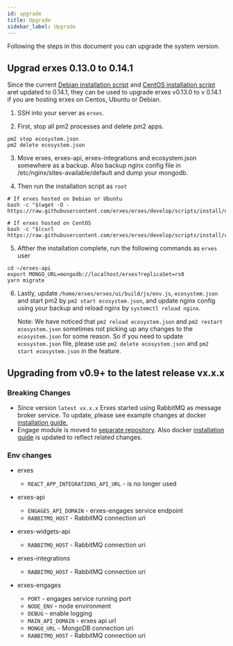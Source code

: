 ```yaml
---
id: upgrade
title: Upgrade
sidebar_label: Upgrade
---
```


Following the steps in this document you can upgrade the system version.

## Upgrad erxes 0.13.0 to 0.14.1

Since the current [Debian installation script](https://github.com/erxes/erxes/blob/develop/scripts/install/debian10.sh) and [CentOS installation script](https://github.com/erxes/erxes/blob/develop/scripts/install/centos8.sh) aret updated to 0.14.1, they can be used to upgrade erxes v0.13.0 to v 0.14.1 if you are hosting erxes on Centos, Ubuntu or Debian.

1. SSH into your server as `erxes`.

2. First, stop all pm2 processes and delete pm2 apps.

```
pm2 stop ecosystem.json
pm2 delete ecosystem.json
```

3. Move erxes, erxes-api, erxes-integrations and ecosystem.json somewhere as a backup. Also backup nginx config file in /etc/nginx/sites-available/default and dump your mongodb.

4. Then run the installation script as `root`

```
# If erxes hosted on Debian or Ubuntu
bash -c "$(wget -O - https://raw.githubusercontent.com/erxes/erxes/develop/scripts/install/debian10.sh)"

# If erxes hosted on CentOS
bash -c "$(curl https://raw.githubusercontent.com/erxes/erxes/develop/scripts/install/centos8.sh)"
```

5. Afther the installation complete, run the following commands as `erxes` user

```
cd ~/erxes-api
export MONGO_URL=mongodb://localhost/erxes?replicaSet=rs0
yarn migrate
```

6. Lastly, update `/home/erxes/erxes/ui/build/js/env.js`, `ecosystem.json` and start pm2 by `pm2 start ecosystem.json`, and update nginx config using your backup and reload nginx by `systemctl reload nginx`.

   Note: We have noticed that `pm2 reload ecosystem.json` and `pm2 restart ecosystem.json` sometimes not picking up any changes to the `ecosystem.json` for some reason. So if you need to update `ecosystem.json` file, please use `pm2 delete ecosystem.json` and `pm2 start ecosystem.json` in the feature.

## Upgrading from v0.9+ to the latest release vx.x.x

### Breaking Changes

- Since version `latest vx.x.x` Erxes started using RabbitMQ as message broker service. To update, please see example changes at docker [installation guide.](docker)
- Engage module is moved to [separate repository](https://github.com/erxes/erxes-engages-email-sender). Also docker [installation guide](docker) is updated to reflect related changes.

### Env changes

- erxes

  - `REACT_APP_INTEGRATIONS_API_URL` - is no longer used

- erxes-api

  - `ENGAGES_API_DOMAIN` - erxes-engages service endpoint
  - `RABBITMQ_HOST` - RabbitMQ connection uri

- erxes-widgets-api

  - `RABBITMQ_HOST` - RabbitMQ connection uri

- erxes-integrations

  - `RABBITMQ_HOST` - RabbitMQ connection uri

- erxes-engages
  - `PORT` - engages service running port
  - `NODE_ENV` - node environment
  - `DEBUG` - enable logging
  - `MAIN_API_DOMAIN` - erxes api url
  - `MONGO_URL` - MongoDB connection uri
  - `RABBITMQ_HOST` - RabbitMQ connection uri
